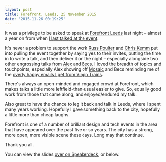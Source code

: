 ```yaml
---
layout: post
title: Forefront, Leeds, 25 November 2015
date: '2015-11-26 00:19:25'
---
```


It was a privilege to be asked to speak at [Forefront Leeds](forefront.cc/forefront-no9-november-25th-at-the-belgrave/) last night – almost a year on from when [I last talked at the event](http://www.ermlikeyeah.com/forefront-leeds-november-2014-reeves-rosser/).

It's never a problem to support the work [Russ Poulter](https://twitter.com/russpoulter) and [Chris Kemm](https://twitter.com/chriskemm) put into pulling the event together by saying yes to their invites, putting the time in to write a talk, and then deliver it on the night – especially alongside two other engrossing talks from [Alex](https://twitter.com/webbist) and [Becs](https://twitter.com/becskr). I loved the breadth of topics and touchpoints, especially Alex showing off [Mosaic](https://en.wikipedia.org/wiki/Mosaic_(web_browser)) and Becs reminding me of the [overly happy emails I get from Virgin Trains](https://twitter.com/ermlikeyeah/status/669049621231091715).

There's always an open-minded and engaged crowd at Forefront, which makes talks a little more leftfield-than-usual easier to give. So, equally good work from those that came along, and enjoyed/endured my talk.

Also great to have the chance to leg it back and talk in Leeds, where I spent many years working. Hopefully I gave something back to the city, hopefully a little more than cheap laughs.

Forefront is one of a number of brilliant design and tech events in the area that have appeared over the past five or so years. The city has a strong, more open, more visible scene these days. Long may that continue.

Thank you all.

You can view the slides [over on Speakerdeck](https://speakerdeck.com/idlesi/forefront-november-2015), or below.

<script async class="speakerdeck-embed" data-id="bae93a948b8c4c1ca93ae488b5895b1b" data-ratio="1.33333333333333" src="//speakerdeck.com/assets/embed.js"></script>

